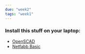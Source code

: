 ```yaml
---
due: "week2"
tags: "week1"
---
```


### Install this stuff on your laptop:

* [OpenSCAD](http://www.openscad.org/)
* [Netfabb Basic](http://www.netfabb.com/downloadcenter.php?basic=1)
